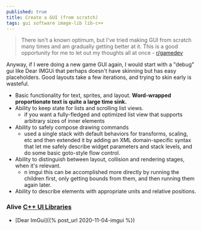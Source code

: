 ```yaml
---
published: true
title: Create a GUI (from scratch)
tags: gui software image-lib lib-c++
---
```

> There isn't a known optimum, but I've tried making GUI from scratch many times and am gradually getting better at it. This is a good opportunity for me to let out my thoughts all at once  - [r/gamedev](https://www.reddit.com/r/gamedev/comments/6kk306/sfml_ui_libs/)

Anyway, if I were doing a new game GUI again, I would start with a "debug" gui like Dear IMGUi that perhaps doesn't have skinning but has easy placeholders. Good layouts take a few iterations, and trying to skin early is wasteful.


- Basic functionality for text, sprites, and layout. **Word-wrapped proportionate text is quite a large time sink.**
- Ability to keep state for lists and scrolling list views.
	- if you want a fully-fledged and optimized list view that supports arbitrary sizes of inner elements
- Ability to safely compose drawing commands
	- used a single stack with default behaviors for transforms, scaling, etc and then extended it by adding an XML domain-specific syntax that let me safely describe widget parameters and stack levels, and do some basic goto-style flow control.
- Ability to distinguish between layout, collision and rendering stages, when it's relevant.
	- n imgui this can be accomplished more directly by running the children first, only getting bounds from them, and then running them again later.
- Ability to describe elements with appropriate units and relative positions.

### Alive [C++ UI Libraries](https://philippegroarke.com/posts/2018/c++_ui_solutions/)
- [Dear ImGui]({% post_url 2020-11-04-imgui %})
